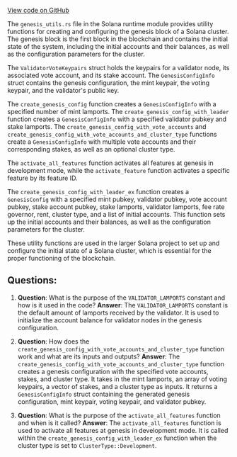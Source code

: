 
[View code on GitHub](https://github.com/solana-labs/solana/blob/master/runtime/src/genesis_utils.rs)

The `genesis_utils.rs` file in the Solana runtime module provides utility functions for creating and configuring the genesis block of a Solana cluster. The genesis block is the first block in the blockchain and contains the initial state of the system, including the initial accounts and their balances, as well as the configuration parameters for the cluster.

The `ValidatorVoteKeypairs` struct holds the keypairs for a validator node, its associated vote account, and its stake account. The `GenesisConfigInfo` struct contains the genesis configuration, the mint keypair, the voting keypair, and the validator's public key.

The `create_genesis_config` function creates a `GenesisConfigInfo` with a specified number of mint lamports. The `create_genesis_config_with_leader` function creates a `GenesisConfigInfo` with a specified validator pubkey and stake lamports. The `create_genesis_config_with_vote_accounts` and `create_genesis_config_with_vote_accounts_and_cluster_type` functions create a `GenesisConfigInfo` with multiple vote accounts and their corresponding stakes, as well as an optional cluster type.

The `activate_all_features` function activates all features at genesis in development mode, while the `activate_feature` function activates a specific feature by its feature ID.

The `create_genesis_config_with_leader_ex` function creates a `GenesisConfig` with a specified mint pubkey, validator pubkey, vote account pubkey, stake account pubkey, stake lamports, validator lamports, fee rate governor, rent, cluster type, and a list of initial accounts. This function sets up the initial accounts and their balances, as well as the configuration parameters for the cluster.

These utility functions are used in the larger Solana project to set up and configure the initial state of a Solana cluster, which is essential for the proper functioning of the blockchain.
## Questions: 
 1. **Question**: What is the purpose of the `VALIDATOR_LAMPORTS` constant and how is it used in the code?
   **Answer**: The `VALIDATOR_LAMPORTS` constant is the default amount of lamports received by the validator. It is used to initialize the account balance for validator nodes in the genesis configuration.

2. **Question**: How does the `create_genesis_config_with_vote_accounts_and_cluster_type` function work and what are its inputs and outputs?
   **Answer**: The `create_genesis_config_with_vote_accounts_and_cluster_type` function creates a genesis configuration with the specified vote accounts, stakes, and cluster type. It takes in the mint lamports, an array of voting keypairs, a vector of stakes, and a cluster type as inputs. It returns a `GenesisConfigInfo` struct containing the generated genesis configuration, mint keypair, voting keypair, and validator pubkey.

3. **Question**: What is the purpose of the `activate_all_features` function and when is it called?
   **Answer**: The `activate_all_features` function is used to activate all features at genesis in development mode. It is called within the `create_genesis_config_with_leader_ex` function when the cluster type is set to `ClusterType::Development`.